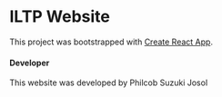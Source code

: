 # ILTP Website

This project was bootstrapped with [Create React App](https://github.com/facebook/create-react-app).

#### Developer
This website was developed by Philcob Suzuki Josol
